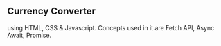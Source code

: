 ## Currency Converter

using HTML, CSS & Javascript.
Concepts used in it are Fetch API, Async Await, Promise.

